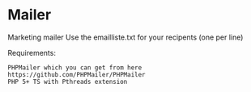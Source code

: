 # Mailer
Marketing mailer
Use the emailliste.txt for your recipents (one per line)

Requirements:

	PHPMailer which you can get from here https://github.com/PHPMailer/PHPMailer
	PHP 5+ TS with Pthreads extension 
